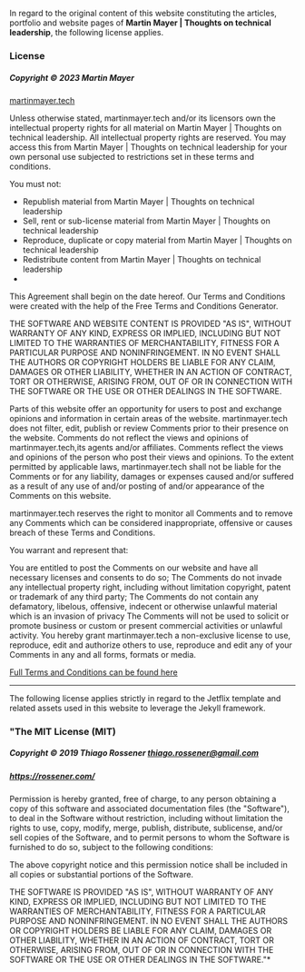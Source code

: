 In regard to the original content of this website constituting the articles, portfolio and website pages of **Martin Mayer | Thoughts on technical leadership**, the following license applies.

### License
##### Copyright &copy; 2023 Martin Mayer
[martinmayer.tech](http://www.martinmayer.tech)

Unless otherwise stated, martinmayer.tech and/or its licensors own the intellectual property rights for all material on Martin Mayer | Thoughts on technical leadership. All intellectual property rights are reserved. You may access this from Martin Mayer | Thoughts on technical leadership for your own personal use subjected to restrictions set in these terms and conditions.

You must not:
- Republish material from Martin Mayer | Thoughts on technical leadership
- Sell, rent or sub-license material from Martin Mayer | Thoughts on technical leadership
- Reproduce, duplicate or copy material from Martin Mayer | Thoughts on technical leadership
- Redistribute content from Martin Mayer | Thoughts on technical leadership
- 
This Agreement shall begin on the date hereof. Our Terms and Conditions were created with the help of the Free Terms and Conditions Generator.

THE SOFTWARE AND WEBSITE CONTENT IS PROVIDED "AS IS", WITHOUT WARRANTY OF ANY KIND, EXPRESS OR IMPLIED, INCLUDING BUT NOT LIMITED TO THE WARRANTIES OF MERCHANTABILITY, FITNESS FOR A PARTICULAR PURPOSE AND NONINFRINGEMENT. IN NO EVENT SHALL THE AUTHORS OR COPYRIGHT HOLDERS BE LIABLE FOR ANY CLAIM, DAMAGES OR OTHER LIABILITY, WHETHER IN AN ACTION OF CONTRACT, TORT OR OTHERWISE, ARISING FROM, OUT OF OR IN CONNECTION WITH THE SOFTWARE OR THE USE OR OTHER DEALINGS IN THE SOFTWARE.

Parts of this website offer an opportunity for users to post and exchange opinions and information in certain areas of the website. martinmayer.tech does not filter, edit, publish or review Comments prior to their presence on the website. Comments do not reflect the views and opinions of martinmayer.tech,its agents and/or affiliates. Comments reflect the views and opinions of the person who post their views and opinions. To the extent permitted by applicable laws, martinmayer.tech shall not be liable for the Comments or for any liability, damages or expenses caused and/or suffered as a result of any use of and/or posting of and/or appearance of the Comments on this website.

martinmayer.tech reserves the right to monitor all Comments and to remove any Comments which can be considered inappropriate, offensive or causes breach of these Terms and Conditions.

You warrant and represent that:

You are entitled to post the Comments on our website and have all necessary licenses and consents to do so;
The Comments do not invade any intellectual property right, including without limitation copyright, patent or trademark of any third party;
The Comments do not contain any defamatory, libelous, offensive, indecent or otherwise unlawful material which is an invasion of privacy
The Comments will not be used to solicit or promote business or custom or present commercial activities or unlawful activity.
You hereby grant martinmayer.tech a non-exclusive license to use, reproduce, edit and authorize others to use, reproduce and edit any of your Comments in any and all forms, formats or media.

[Full Terms and Conditions can be found here](https://www.martinmayer.tech/terms-and-conditions/)


---------------------------------


The following license applies strictly in regard to the Jetflix template and related assets used in this website to leverage the Jekyll framework.

### "The MIT License (MIT)

##### Copyright &copy; 2019 Thiago Rossener <thiago.rossener@gmail.com>
##### https://rossener.com/

Permission is hereby granted, free of charge, to any person obtaining a copy
of this software and associated documentation files (the "Software"), to deal
in the Software without restriction, including without limitation the rights
to use, copy, modify, merge, publish, distribute, sublicense, and/or sell
copies of the Software, and to permit persons to whom the Software is
furnished to do so, subject to the following conditions:

The above copyright notice and this permission notice shall be included in
all copies or substantial portions of the Software.

THE SOFTWARE IS PROVIDED "AS IS", WITHOUT WARRANTY OF ANY KIND, EXPRESS OR
IMPLIED, INCLUDING BUT NOT LIMITED TO THE WARRANTIES OF MERCHANTABILITY,
FITNESS FOR A PARTICULAR PURPOSE AND NONINFRINGEMENT. IN NO EVENT SHALL THE
AUTHORS OR COPYRIGHT HOLDERS BE LIABLE FOR ANY CLAIM, DAMAGES OR OTHER
LIABILITY, WHETHER IN AN ACTION OF CONTRACT, TORT OR OTHERWISE, ARISING FROM,
OUT OF OR IN CONNECTION WITH THE SOFTWARE OR THE USE OR OTHER DEALINGS IN
THE SOFTWARE."*
